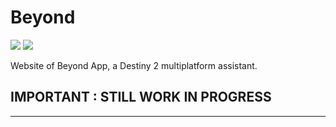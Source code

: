 # Beyond

![](https://img.shields.io/github/package-json/v/Niigh/Beyond-Website) ![](https://img.shields.io/badge/license-AGPLv3-teal.svg)

Website of Beyond App, a Destiny 2 multiplatform assistant.

## IMPORTANT : STILL WORK IN PROGRESS

---